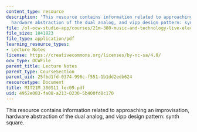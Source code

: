 ```yaml
---
content_type: resource
description: 'This resource contains information related to approaching an improvisation,
  hardware abstraction of the dual analog, and vipp design pattern: synth square.'
file: /ol-ocw-studio-app/courses/21m-380-music-and-technology-live-electronics-performance-practices-spring-2011/4952e083fa08a21302305b400fd8c170_MIT21M_380S11_lec09.pdf
file_size: 1041823
file_type: application/pdf
learning_resource_types:
- Lecture Notes
license: https://creativecommons.org/licenses/by-nc-sa/4.0/
ocw_type: OCWFile
parent_title: Lecture Notes
parent_type: CourseSection
parent_uid: 25fbd1fd-0374-996c-f551-1b1dd2edb624
resourcetype: Document
title: MIT21M_380S11_lec09.pdf
uid: 4952e083-fa08-a213-0230-5b400fd8c170
---
```

This resource contains information related to approaching an improvisation, hardware abstraction of the dual analog, and vipp design pattern: synth square.